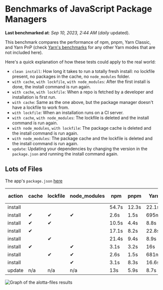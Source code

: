 # Benchmarks of JavaScript Package Managers

**Last benchmarked at**: _Sep 10, 2023, 2:44 AM_ (_daily_ updated).

This benchmark compares the performance of npm, pnpm, Yarn Classic, and Yarn PnP (check [Yarn's benchmarks](https://yarnpkg.com/benchmarks) for any other Yarn modes that are not included here).

Here's a quick explanation of how these tests could apply to the real world:

- `clean install`: How long it takes to run a totally fresh install: no lockfile present, no packages in the cache, no `node_modules` folder.
- `with cache`, `with lockfile`, `with node_modules`: After the first install is done, the install command is run again.
- `with cache`, `with lockfile`: When a repo is fetched by a developer and installation is first run.
- `with cache`: Same as the one above, but the package manager doesn't have a lockfile to work from.
- `with lockfile`: When an installation runs on a CI server.
- `with cache`, `with node_modules`: The lockfile is deleted and the install command is run again.
- `with node_modules`, `with lockfile`: The package cache is deleted and the install command is run again.
- `with node_modules`: The package cache and the lockfile is deleted and the install command is run again.
- `update`: Updating your dependencies by changing the version in the `package.json` and running the install command again.

## Lots of Files

The app's `package.json` [here](https://github.com/pnpm/pnpm.io/blob/main/benchmarks/fixtures/alotta-files/package.json)

| action  | cache | lockfile | node_modules| npm | pnpm | Yarn | Yarn PnP |
| ---     | ---   | ---      | ---         | --- | ---  | ---  | ---      |
| install |       |          |             | 54.7s | 12.3s | 22.1s | 20.2s |
| install | ✔     | ✔        | ✔           | 2.6s | 1.5s | 695ms | n/a |
| install | ✔     | ✔        |             | 10.5s | 4.4s | 8.8s | 668ms |
| install | ✔     |          |             | 17.1s | 8.2s | 22.8s | 15.2s |
| install |       | ✔        |             | 21.4s | 9.4s | 8.9s | 670ms |
| install | ✔     |          | ✔           | 3.1s | 3.2s | 16s | n/a |
| install |       | ✔        | ✔           | 2.6s | 1.5s | 681ms | n/a |
| install |       |          | ✔           | 3.1s | 8.3s | 16.6s | n/a |
| update  | n/a | n/a | n/a | 13s | 5.9s | 8.7s | 16.9s |

<img alt="Graph of the alotta-files results" src="/img/benchmarks/alotta-files.svg" />